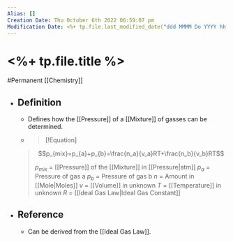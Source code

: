 ```yaml
---
Alias: []
Creation Date: Thu October 6th 2022 06:59:07 pm 
Modification Date: <%+ tp.file.last_modified_date("ddd MMMM Do YYYY hh:mm:ss a") %>
---
```

# <%+ tp.file.title %>
#Permanent [[Chemistry]]

- ## Definition
	- Defines how the [[Pressure]] of a [[Mixture]] of gasses can be determined.
	- > [!Equation]
	> $$p_{mix}=p_{a}+p_{b}=\frac{n_a}{v_a}RT+\frac{n_b}{v_b}RT$$
	> 
	> $p_{mix}$ = [[Pressure]] of the [[Mixture]] in [[Pressure|atm]]
	> $p_a$ = Pressure of gas a
	> $p_b$ = Pressure of gas b
	> $n$ = Amount in [[Mole|Moles]]
	> $v$ = [[Volume]] in unknown
	> $T$ = [[Temperature]] in unknown
	> $R$ = [[Ideal Gas Law|Ideal Gas Constant]]
- ## Reference
	- Can be derived from the [[Ideal Gas Law]].